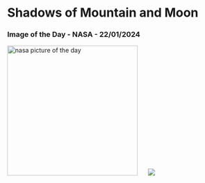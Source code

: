 # Shadows of Mountain and Moon
### Image of the Day - NASA - 22/01/2024
<img src="https://apod.nasa.gov/apod/image/2401/GrivolaMoon_Micon_1080.jpg" alt="nasa picture of the day" width="300"/>&nbsp; &nbsp; &nbsp; <img src="https://github-readme-streak-stats.herokuapp.com/?user=tempo-riz&theme=radical" >



  
